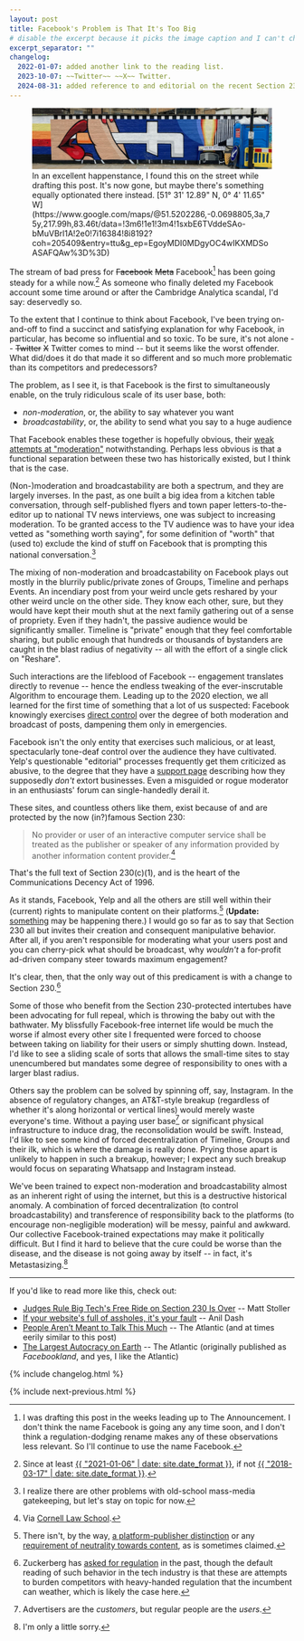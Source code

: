 ```yaml
---
layout: post
title: Facebook's Problem is That It's Too Big
# disable the excerpt because it picks the image caption and I can't choose anything more specific
excerpt_separator: ""
changelog:
  2022-01-07: added another link to the reading list.
  2023-10-07: ~~Twitter~~ ~~X~~ Twitter.
  2024-08-31: added reference to and editorial on the recent Section 230 ruling from the Third Circuit.
---
```


<figure>
<!-- I wanted to call this post facebook-moderation-broadcastability but then uBlock Origin saw `facebook` in the URL and blocked it. :( -->
<img src="/assets/moderation-broadcastability/street-art.jpg" alt="Street art showing Facebook logo as a cigarette." />
<figcaption markdown="1">
In an excellent happenstance, I found this on the street while drafting this post. It's now gone, but maybe there's something equally optionated there instead. [51° 31' 12.89" N, 0° 4' 11.65" W](https://www.google.com/maps/@51.5202286,-0.0698805,3a,75y,217.99h,83.46t/data=!3m6!1e1!3m4!1sxbE6TVddeSAo-bMuVBrl1A!2e0!7i16384!8i8192?coh=205409&entry=ttu&g_ep=EgoyMDI0MDgyOC4wIKXMDSoASAFQAw%3D%3D)
</figcaption>
</figure>

The stream of bad press for ~~Facebook~~ ~~Meta~~ Facebook[^1] has been going steady for a while now.[^2] As someone who finally deleted my Facebook account some time around or after the Cambridge Analytica scandal, I'd say: deservedly so.

To the extent that I continue to think about Facebook, I've been trying on-and-off to find a succinct and satisfying explanation for why Facebook, in particular, has become so influential and so toxic. To be sure, it's not alone -- ~~Twitter~~ ~~X~~ Twitter comes to mind -- but it seems like the worst offender. What did/does it do that made it so different and so much more problematic than its competitors and predecessors?

The problem, as I see it, is that Facebook is the first to simultaneously enable, on the truly ridiculous scale of its user base, both:

- _non-moderation_, or, the ability to say whatever you want
- _broadcastability_, or, the ability to send what you say to a huge audience

That Facebook enables these together is hopefully obvious, their [weak attempts at "moderation"](https://apnews.com/article/myanmar-business-d55600bf3f683d863682c0480a298a0a) notwithstanding. Perhaps less obvious is that a functional separation between these two has historically existed, but I think that is the case.

(Non-)moderation and broadcastability are both a spectrum, and they are largely inverses. In the past, as one built a big idea from a kitchen table conversation, through self-published flyers and town paper letters-to-the-editor up to national TV news interviews, one was subject to increasing moderation. To be granted access to the TV audience was to have your idea vetted as "something worth saying", for some definition of "worth" that (used to) exclude the kind of stuff on Facebook that is prompting this national conversation.[^3]

The mixing of non-moderation and broadcastability on Facebook plays out mostly in the blurrily public/private zones of Groups, Timeline and perhaps Events. An incendiary post from your weird uncle gets reshared by your other weird uncle on the other side. They know each other, sure, but they would have kept their mouth shut at the next family gathering out of a sense of propriety. Even if they hadn't, the passive audience would be significantly smaller. Timeline is "private" enough that they feel comfortable sharing, but public enough that hundreds or thousands of bystanders are caught in the blast radius of negativity -- all with the effort of a single click on "Reshare".

Such interactions are the lifeblood of Facebook -- engagement translates directly to revenue -- hence the endless tweaking of the ever-inscrutable Algorithm to encourage them. Leading up to the 2020 election, we all learned for the first time of something that a lot of us suspected: Facebook knowingly exercises [direct control](https://usatoday.com/story/tech/2020/11/05/facebook-election-misinformation-crackdown-emergency-measures-trump/6182001002/) over the degree of both moderation and broadcast of posts, dampening them only in emergencies.

Facebook isn't the only entity that exercises such malicious, or at least, spectacularly tone-deaf control over the audience they have cultivated. Yelp's questionable "editorial" processes frequently get them criticized as abusive, to the degree that they have a [support page](https://www.yelp-support.com/article/Does-Yelp-extort-small-businesses) describing how they supposedly _don't_ extort businesses. Even a misguided or rogue moderator in an enthusiasts' forum can single-handedly derail it.

These sites, and countless others like them, exist because of and are protected by the now (in?)famous Section 230:

> No provider or user of an interactive computer service shall be treated as the publisher or speaker of any information provided by another information content provider.[^4]

That's the full text of Section 230(c)(1), and is the heart of the Communications Decency Act of 1996.

As it stands, Facebook, Yelp and all the others are still well within their (current) rights to manipulate content on their platforms.[^5] (**Update:** [something](https://apnews.com/article/tiktok-blackout-challenge-children-deaths-lawsuit-19f88053a5d48afad801b894b0ab5c83) may be happening there.) I would go so far as to say that Section 230 all but invites their creation and consequent manipulative behavior. After all, if you aren't responsible for moderating what your users post and you can cherry-pick what should be broadcast, why _wouldn't_ a for-profit ad-driven company steer towards maximum engagement?

It's clear, then, that the only way out of this predicament is with a change to Section 230.[^6]

Some of those who benefit from the Section 230-protected intertubes have been advocating for full repeal, which is throwing the baby out with the bathwater. My blissfully Facebook-free internet life would be much the worse if almost every other site I frequented were forced to choose between taking on liability for their users or simply shutting down. Instead, I'd like to see a sliding scale of sorts that allows the small-time sites to stay unencumbered but mandates some degree of responsibility to ones with a larger blast radius.

Others say the problem can be solved by spinning off, say, Instagram. In the absence of regulatory changes, an AT&T-style breakup (regardless of whether it's along horizontal or vertical lines) would merely waste everyone's time. Without a paying user base[^7] or significant physical infrastructure to induce drag, the reconsolidation would be swift. Instead, I'd like to see some kind of forced decentralization of Timeline, Groups and their ilk, which is where the damage is really done. Prying those apart is unlikely to happen in such a breakup, however; I expect any such breakup would focus on separating Whatsapp and Instagram instead.

We've been trained to expect non-moderation and broadcastability almost as an inherent right of using the internet, but this is a destructive historical anomaly. A combination of forced decentralization (to control broadcastability) and transference of responsibility back to the platforms (to encourage non-negligible moderation) will be messy, painful and awkward. Our collective Facebook-trained expectations may make it politically difficult. But I find it hard to believe that the cure could be worse than the disease, and the disease is not going away by itself -- in fact, it's Metastasizing.[^8]

-------------------------------------------------------------------------------

If you'd like to read more like this, check out:

- [Judges Rule Big Tech's Free Ride on Section 230 Is Over](https://www.thebignewsletter.com/p/judges-rule-big-techs-free-ride-on) -- Matt Stoller
- [If your website's full of assholes, it's your fault](https://anildash.com/2011/07/20/if_your_websites_full_of_assholes_its_your_fault-2/) -- Anil Dash
- [People Aren’t Meant to Talk This Much](https://www.theatlantic.com/technology/archive/2021/10/fix-facebook-making-it-more-like-google/620456/) -- The Atlantic (and at times eerily similar to this post)
- [The Largest Autocracy on Earth](https://www.theatlantic.com/magazine/archive/2021/11/facebook-authoritarian-hostile-foreign-power/620168/) -- The Atlantic (originally published as _Facebookland_, and yes, I like the Atlantic)

{% include changelog.html %}

{% include next-previous.html %}

[^1]: I was drafting this post in the weeks leading up to The Announcement. I don't think the name Facebook is going any any time soon, and I don't think a regulation-dodging rename makes any of these observations less relevant. So I'll continue to use the name Facebook.
[^2]: Since at least [{{ "2021-01-06" | date: site.date_format }}](https://en.wikipedia.org/wiki/2021_United_States_Capitol_attack), if not [{{ "2018-03-17" | date: site.date_format }}](https://en.wikipedia.org/wiki/Facebook%E2%80%93Cambridge_Analytica_data_scandal).
[^3]: I realize there are other problems with old-school mass-media gatekeeping, but let's stay on topic for now.
[^4]: Via [Cornell Law School](https://www.law.cornell.edu/uscode/text/47/230).
[^5]: There isn't, by the way, [a platform-publisher distinction](https://www.eff.org/deeplinks/2020/12/publisher-or-platform-it-doesnt-matter) or any [requirement of neutrality towards content](https://www.eff.org/deeplinks/2018/04/no-section-230-does-not-require-platforms-be-neutral), as is sometimes claimed.
[^6]: Zuckerberg has [asked for regulation](https://www.huffingtonpost.com/entry/mark-zuckerberg-facebook-regulation_n_5ab400dae4b054d118e0eac5) in the past, though the default reading of such behavior in the tech industry is that these are attempts to burden competitors with heavy-handed regulation that the incumbent can weather, which is likely the case here.
[^7]: Advertisers are the _customers_, but regular people are the _users_.
[^8]: I'm only a little sorry.
